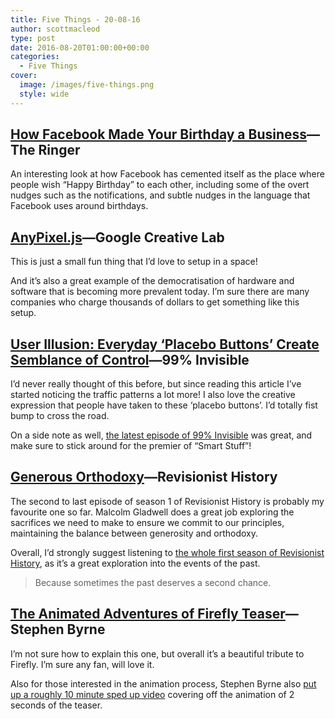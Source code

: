 ```yaml
---
title: Five Things - 20-08-16
author: scottmacleod
type: post
date: 2016-08-20T01:00:00+00:00
categories:
  - Five Things
cover:
  image: /images/five-things.png
  style: wide
---
```


## [How Facebook Made Your Birthday a Business](https://theringer.com/facebook-birthdays-business-5ddb9d73732f)—The Ringer

An interesting look at how Facebook has cemented itself as the place where people wish “Happy Birthday” to each other, including some of the overt nudges such as the notifications, and subtle nudges in the language that Facebook uses around birthdays.

## [AnyPixel.js](http://googlecreativelab.github.io/anypixel/)—Google Creative Lab

This is just a small fun thing that I’d love to setup in a space!

And it’s also a great example of the democratisation of hardware and software that is becoming more prevalent today. I’m sure there are many companies who charge thousands of dollars to get something like this setup.

## [User Illusion: Everyday ‘Placebo Buttons’ Create Semblance of Control](http://99percentinvisible.org/article/user-illusion-everyday-placebo-buttons-create-semblance-control/)—99% Invisible

I’d never really thought of this before, but since reading this article I’ve started noticing the traffic patterns a lot more! I also love the creative expression that people have taken to these ‘placebo buttons’. I’d totally fist bump to cross the road.

On a side note as well, [the latest episode of 99% Invisible](http://99percentinvisible.org/episode/photo-credit-negatives-bauhaus/) was great, and make sure to stick around for the premier of “Smart Stuff”!

## [Generous Orthodoxy](http://revisionisthistory.com/episodes/09-generous-orthodoxy)—Revisionist History

The second to last episode of season 1 of Revisionist History is probably my favourite one so far. Malcolm Gladwell does a great job exploring the sacrifices we need to make to ensure we commit to our principles, maintaining the balance between generosity and orthodoxy.

Overall, I’d strongly suggest listening to [the whole first season of Revisionist History](http://revisionisthistory.com), as it’s a great exploration into the events of the past.

> Because sometimes the past deserves a second chance.

## [The Animated Adventures of Firefly Teaser](https://www.youtube.com/watch?v=amse6MX0_Ck)—Stephen Byrne

I’m not sure how to explain this one, but overall it’s a beautiful tribute to Firefly. I’m sure any fan, will love it.

Also for those interested in the animation process, Stephen Byrne also [put up a roughly 10 minute sped up video](https://www.youtube.com/watch?v=t_vjniFi2ik) covering off the animation of 2 seconds of the teaser.
